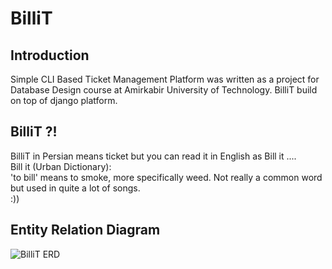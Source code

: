 # BilliT
## Introduction
Simple CLI Based Ticket Management Platform was written as a project for Database Design course at
Amirkabir University of Technology. BilliT build on top of django platform.
## BilliT ?!
BilliT in Persian means ticket but you can read it in English as Bill it ....  
Bill it (Urban Dictionary):  
'to bill' means to smoke, more specifically weed. Not really a common word but used in quite a lot of songs.  
:))
## Entity Relation Diagram
![BilliT ERD](http://www.googledrive.com/host/0B33KzMHyLoH2eVNHWFJZdmthOVk/BilliT-ERD.png)
